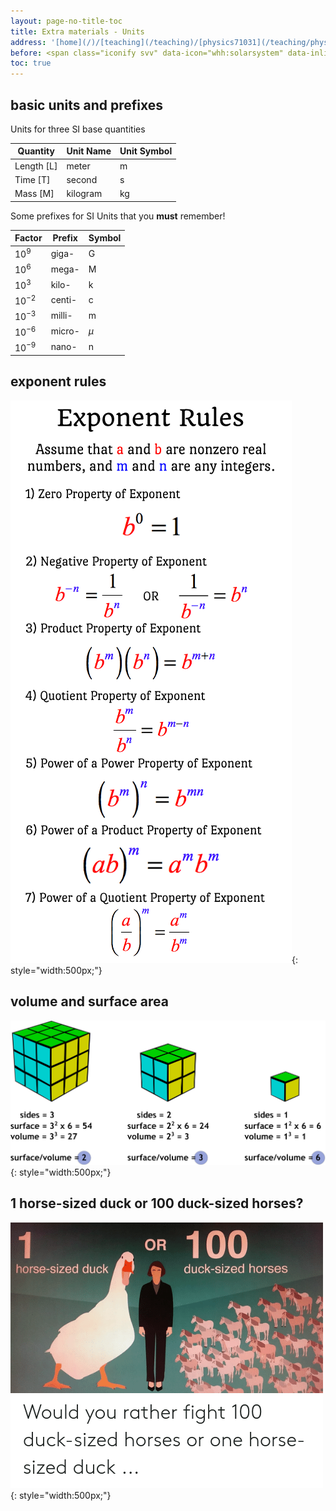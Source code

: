 ```yaml
---
layout: page-no-title-toc
title: Extra materials - Units
address: '[home](/)/[teaching](/teaching)/[physics71031](/teaching/physics71031)/extra/units'
before: <span class="iconify svv" data-icon="whh:solarsystem" data-inline="false"></span>
toc: true
---
```


## basic units and prefixes

Units for three SI base quantities

| Quantity | Unit Name | Unit Symbol |
|---|---|---|
| Length [L] | meter | m |
| Time [T] | second | s |
| Mass [M] | kilogram | kg |


Some prefixes for SI Units that you **must** remember!

| Factor | Prefix | Symbol |
|---|---|---|
| $10^9$ | giga- | G |
| $10^6$ | mega- | M |
| $10^3$ | kilo- | k |
| $10^{-2}$ | centi- | c |
| $10^{-3}$ | milli- | m |
| $10^{-6}$ | micro- | $\mu$ |
| $10^{-9}$ | nano- | n |

## exponent rules

![image](../../../archive/physics/gifs/exponents.png){: style="width:500px;"}

## volume and surface area

![image](../../../archive/physics/gifs/surface_area_to_volume_ratio.png){: style="width:500px;"}

## 1 horse-sized duck or 100 duck-sized horses?

![image](../../../archive/physics/gifs/duck-horse.png){: style="width:500px;"}
